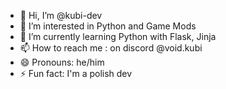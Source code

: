 - 👋 Hi, I’m @kubi-dev
- 👀 I’m interested in Python and Game Mods
- 🌱 I’m currently learning Python with Flask, Jinja
- 📫 How to reach me : on discord @void.kubi
- 😄 Pronouns: he/him
- ⚡ Fun fact: I'm a polish dev

<!---
kubi-dev/kubi-dev is a ✨ special ✨ repository because its `README.md` (this file) appears on your GitHub profile.
You can click the Preview link to take a look at your changes.
--->

